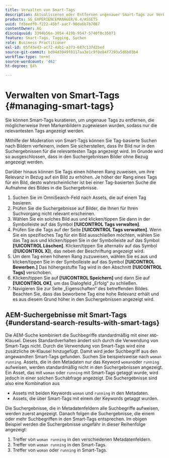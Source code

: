 ```yaml
---
title: Verwalten von Smart-Tags
description: Aktualisieren oder Entfernen ungenauer Smart-Tags zur Verbesserung der Relevanz von Tags
products: SG_EXPERIENCEMANAGER/6.4/ASSETS
uuid: fd3eedf0-f222-45bf-aac7-90da6b7b7087
contentOwner: AG
discoiquuid: 3394b56a-3054-419b-9547-5740f8c35071
feature: Smart-Tags, Tagging, Suchen
role: Business Practitioner
exl-id: 05f43e43-ac72-4ab1-a373-687c137d2bed
source-git-commit: bd94d3949f0117aa3e1c9f0e84f7293a5d6b03b4
workflow-type: tm+mt
source-wordcount: '462'
ht-degree: 84%

---
```


# Verwalten von Smart-Tags {#managing-smart-tags}

Sie können Smart-Tags kuratieren, um ungenaue Tags zu entfernen, die möglicherweise Ihren Markenbildern zugewiesen wurden, sodass nur die relevantesten Tags angezeigt werden.

Mithilfe der Moderation von Smart-Tags können Sie Tag-basierte Suchen nach Bildern verfeinern, indem Sie sicherstellen, dass Ihr Bild nur in den Suchergebnissen für die relevantesten Tags angezeigt wird. Im Grunde wird so ausgeschlossen, dass in den Suchergebnissen Bilder ohne Bezug angezeigt werden.

Darüber hinaus können Sie Tags einen höheren Rang zuweisen, um ihre Relevanz in Bezug auf ein Bild zu erhöhen. Je höher der Rang eines Tags für ein Bild, desto wahrscheinlicher ist bei einer Tag-basierten Suche die Aufnahme des Bildes in die Suchergebnisse.

1. Suchen Sie im OmniSearch-Feld nach Assets, die auf einem Tag basieren.
1. Prüfen Sie die Suchergebnisse auf Bilder, die Ihnen für Ihren Suchvorgang nicht relevant erscheinen.
1. Wählen Sie ein solches Bild aus und klicken/tippen Sie dann in der Symbolleiste auf das Symbol **[!UICONTROL Tags verwalten]**.
1. Prüfen Sie die Tags auf der Seite **[!UICONTROL Tags verwalten]**. Wenn Sie ein spezifisches Tag für ein Bild ausschließen möchten, wählen Sie das Tag aus und klicken/tippen Sie in der Symbolleiste auf das Symbol **[!UICONTROL Löschen]**. Klicken/tippen Sie alternativ auf das Symbol (**[!UICONTROL X]**), das neben der Beschriftung angezeigt wird.
1. Um dem Tag einen höheren Rang zuzuweisen, wählen Sie es aus und klicken/tippen Sie in der Symbolleiste auf das Symbol **[!UICONTROL Bewerben.]** Das höhergestufte Tag wird in den Abschnitt **[!UICONTROL Tags]** verschoben.
1. Klicken/tippen Sie auf **[!UICONTROL Speichern]** und dann Sie auf **[!UICONTROL OK]**, um das Dialogfeld „Erfolg“ zu schließen.
1. Navigieren Sie zur Seite „Eigenschaften“ des betreffenden Bildes. Beachten Sie, dass das beworbene Tag eine hohe Relevanz erhält und es aus diesem Grund höher in den Suchergebnissen angezeigt wird.

## AEM-Suchergebnisse mit Smart-Tags  {#understand-search-results-with-smart-tags}

Die AEM-Suche kombiniert die Suchbegriffe standardmäßig mit einer `AND`-Klausel. Dieses Standardverhalten ändert sich durch die Verwendung von Smart-Tags nicht. Durch die Verwendung von Smart-Tags wird eine zusätzliche `OR`-Klausel hinzugefügt. Damit wird jeder Suchbegriff aus den angewandten Smart-Tags gefunden. Suchen Sie beispielsweise nach `woman running`. Assets, die in den Metadaten nur das Keyword `woman`oder `running` aufweisen, werden standardmäßig nicht in den Suchergebnissen angezeigt. Ein Asset, das mit `woman` oder `running` mit Smart-Tags getaggt wurde, wird jedoch in einer solchen Suchabfrage angezeigt. Die Suchergebnisse sind also eine Kombination aus

* Assets mit beiden Keywords `woman` und `running` in den Metadaten.
* Assets, die über Smart-Tags mit einem der Keywords getaggt wurden.

Die Suchergebnisse, die in Metadatenfeldern alle Suchbegriffe aufweisen, werden zuerst angezeigt. Danach folgen die Suchergebnisse, die einem oder mehr Suchbegriffen in den Smart-Tags entsprechen. Im obigen Beispiel werden die Suchergebnisse ungefähr in dieser Reihenfolge angezeigt:

1. Treffer von `woman running` in den verschiedenen Metadatenfeldern.
1. Treffer von `woman running` in den Smart-Tags.
1. Treffer von `woman` oder `running` in Smart-Tags.
